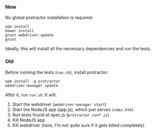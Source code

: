 ### New

No global protractor installation is required:
```
npm install
bower install
grunt webdriver-update
grunt
```
Ideally, this will install all the necessary dependencies and run the tests.

### Old

Before running the tests (`run.sh`), install protractor:
```
npm install -g protractor
webdriver-manager update
```
After it, run `run.sh`. It will:
1. Start the webdriver (`webdriver-manager start`)
2. Start the NodeJS app (app.js), which just serves `index.html`
3. Run tests found at spec.js (`protractor conf.js`)
4. Kill NodeJS app
5. Kill webdriver (here, I'm not quite sure if it gets killed completely)
